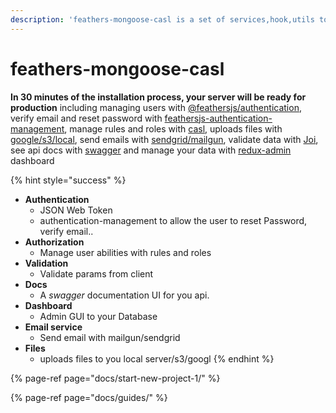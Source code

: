 ```yaml
---
description: 'feathers-mongoose-casl is a set of services,hook,utils to your feathers server'
---
```


# feathers-mongoose-casl

**In 30 minutes of the installation process, your server will be ready for production** including managing users with [@feathersjs/authentication](https://github.com/feathersjs/authentication), verify email and reset password with [feathersjs-authentication-management](https://github.com/feathers-plus/feathers-authentication-management), manage rules and roles with [casl](https://github.com/stalniy/casl), uploads files with [google/s3/local](https://github.com/feathersjs-ecosystem/feathers-blob), send emails with [sendgrid/mailgun](https://github.com/feathersjs-ecosystem/feathers-mailer), validate data with [Joi](https://github.com/hapijs/joi), see api docs with [swagger](https://swagger.io/) and manage your data with [redux-admin](https://www.npmjs.com/package/redux-admin) dashboard

{% hint style="success" %}
* **Authentication**
  * JSON Web Token
  * authentication-management to allow the user to reset Password, verify email..
* **Authorization**
  * Manage user abilities with rules and roles
* **Validation**
  * Validate params from client
* **Docs**
  * A _swagger_ documentation UI for you api.
* **Dashboard**
  * Admin GUI to your Database
* **Email service**
  * Send email with mailgun/sendgrid
* **Files**
  * uploads files to you local server/s3/googl
{% endhint %}

{% page-ref page="docs/start-new-project-1/" %}

{% page-ref page="docs/guides/" %}

